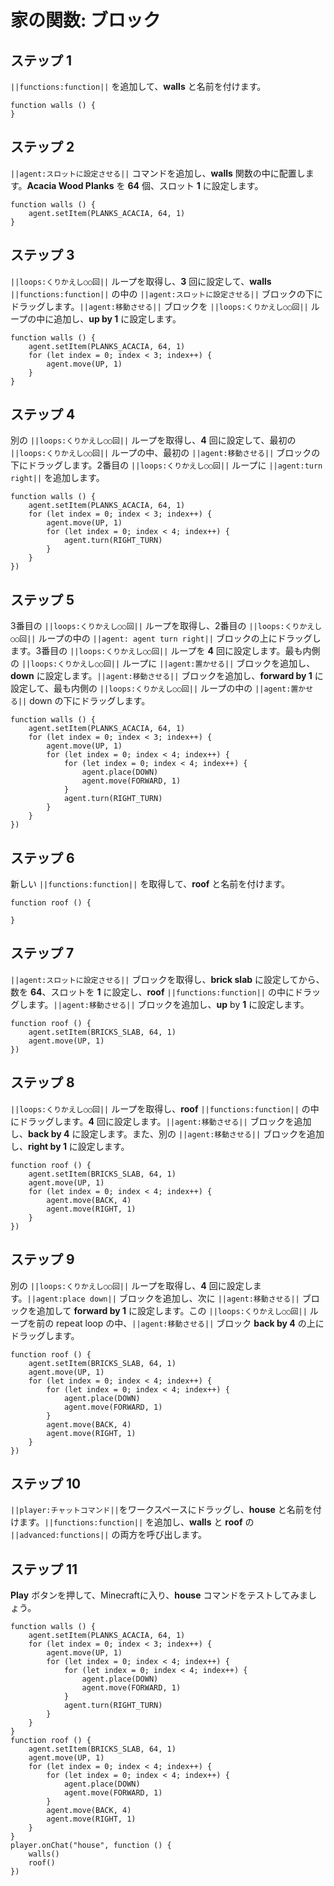 # 家の関数: ブロック

## ステップ 1
``||functions:function||`` を追加して、**walls** と名前を付けます。

```blocks
function walls () {
}
```

## ステップ 2
``||agent:スロットに設定させる||`` コマンドを追加し、**walls** 関数の中に配置します。**Acacia Wood Planks** を **64** 個、スロット **1** に設定します。

```blocks
function walls () {
    agent.setItem(PLANKS_ACACIA, 64, 1)
}
```

## ステップ 3
``||loops:くりかえし○○回||`` ループを取得し、**3** 回に設定して、**walls** ``||functions:function||`` の中の ``||agent:スロットに設定させる||`` ブロックの下にドラッグします。``||agent:移動させる||`` ブロックを ``||loops:くりかえし○○回||`` ループの中に追加し、**up by 1** に設定します。

```blocks
function walls () {
    agent.setItem(PLANKS_ACACIA, 64, 1)
    for (let index = 0; index < 3; index++) {
        agent.move(UP, 1)
    }
}
```

## ステップ 4
別の ``||loops:くりかえし○○回||`` ループを取得し、**4** 回に設定して、最初の ``||loops:くりかえし○○回||`` ループの中、最初の ``||agent:移動させる||`` ブロックの下にドラッグします。2番目の ``||loops:くりかえし○○回||`` ループに ``||agent:turn right||`` を追加します。

```blocks
function walls () {
    agent.setItem(PLANKS_ACACIA, 64, 1) 
    for (let index = 0; index < 3; index++) { 
        agent.move(UP, 1) 
        for (let index = 0; index < 4; index++) { 
            agent.turn(RIGHT_TURN) 
        } 
    } 
}) 
```

## ステップ 5
3番目の ``||loops:くりかえし○○回||`` ループを取得し、2番目の ``||loops:くりかえし○○回||`` ループの中の ``||agent: agent turn right||`` ブロックの上にドラッグします。3番目の ``||loops:くりかえし○○回||`` ループを **4** 回に設定します。最も内側の ``||loops:くりかえし○○回||`` ループに ``||agent:置かせる||`` ブロックを追加し、**down** に設定します。``||agent:移動させる||`` ブロックを追加し、**forward by 1** に設定して、最も内側の ``||loops:くりかえし○○回||`` ループの中の ``||agent:置かせる||`` down の下にドラッグします。

```blocks
function walls () {
    agent.setItem(PLANKS_ACACIA, 64, 1) 
    for (let index = 0; index < 3; index++) { 
        agent.move(UP, 1) 
        for (let index = 0; index < 4; index++) { 
            for (let index = 0; index < 4; index++) { 
                agent.place(DOWN) 
                agent.move(FORWARD, 1) 
            } 
            agent.turn(RIGHT_TURN) 
        } 
    } 
}) 
```

## ステップ 6
新しい ``||functions:function||`` を取得して、**roof** と名前を付けます。

```blocks
function roof () {
	
}
```

## ステップ 7
``||agent:スロットに設定させる||`` ブロックを取得し、**brick slab** に設定してから、数を **64**、スロットを **1** に設定し、**roof** ``||functions:function||`` の中にドラッグします。``||agent:移動させる||`` ブロックを追加し、**up** by **1** に設定します。

```blocks
function roof () {
    agent.setItem(BRICKS_SLAB, 64, 1) 
    agent.move(UP, 1) 
}) 
```

## ステップ 8
``||loops:くりかえし○○回||`` ループを取得し、**roof** ``||functions:function||`` の中にドラッグします。**4** 回に設定します。``||agent:移動させる||`` ブロックを追加し、**back by 4** に設定します。また、別の ``||agent:移動させる||`` ブロックを追加し、**right by 1** に設定します。

```blocks
function roof () {
    agent.setItem(BRICKS_SLAB, 64, 1) 
    agent.move(UP, 1) 
    for (let index = 0; index < 4; index++) { 
        agent.move(BACK, 4) 
        agent.move(RIGHT, 1) 
    } 
}) 
```

## ステップ 9
別の ``||loops:くりかえし○○回||`` ループを取得し、**4** 回に設定します。``||agent:place down||`` ブロックを追加し、次に ``||agent:移動させる||`` ブロックを追加して **forward by 1** に設定します。この ``||loops:くりかえし○○回||`` ループを前の repeat loop の中、``||agent:移動させる||`` ブロック **back by 4** の上にドラッグします。

```blocks
function roof () {
    agent.setItem(BRICKS_SLAB, 64, 1) 
    agent.move(UP, 1) 
    for (let index = 0; index < 4; index++) { 
        for (let index = 0; index < 4; index++) { 
            agent.place(DOWN) 
            agent.move(FORWARD, 1) 
        } 
        agent.move(BACK, 4) 
        agent.move(RIGHT, 1) 
    } 
}) 
```

## ステップ 10
``||player:チャットコマンド||``をワークスペースにドラッグし、**house** と名前を付けます。``||functions:function||`` を追加し、**walls** と **roof** の ``||advanced:functions||`` の両方を呼び出します。

## ステップ 11
**Play** ボタンを押して、Minecraftに入り、**house** コマンドをテストしてみましょう。

```blocks
function walls () {
    agent.setItem(PLANKS_ACACIA, 64, 1)
    for (let index = 0; index < 3; index++) {
        agent.move(UP, 1)
        for (let index = 0; index < 4; index++) {
            for (let index = 0; index < 4; index++) {
                agent.place(DOWN)
                agent.move(FORWARD, 1)
            }
            agent.turn(RIGHT_TURN)
        }
    }
}
function roof () {
    agent.setItem(BRICKS_SLAB, 64, 1)
    agent.move(UP, 1)
    for (let index = 0; index < 4; index++) {
        for (let index = 0; index < 4; index++) {
            agent.place(DOWN)
            agent.move(FORWARD, 1)
        }
        agent.move(BACK, 4)
        agent.move(RIGHT, 1)
    }
}
player.onChat("house", function () {
    walls()
    roof()
})
```